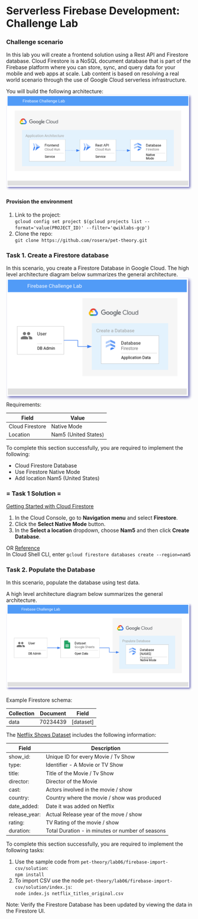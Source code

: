 # Serverless Firebase Development: Challenge Lab

### Challenge scenario
In this lab you will create a frontend solution using a Rest API and Firestore database. Cloud Firestore is a NoSQL document database that is part of the Firebase platform where you can store, sync, and query data for your mobile and web apps at scale. Lab content is based on resolving a real world scenario through the use of Google Cloud serverless infrastructure.

You will build the following architecture:
![overall architectire](https://github.com/TCLee-tech/Google/blob/4aa0f37a518552df5ddad4589db4ca7e12a539e7/Serverless%20Firebase%20Development/Image%201.png)

#### Provision the environment
1. Link to the project:  
`gcloud config set project $(gcloud projects list --format='value(PROJECT_ID)' --filter='qwiklabs-gcp')`
2. Clone the repo:  
`git clone https://github.com/rosera/pet-theory.git`

### Task 1. Create a Firestore database
In this scenario, you create a Firestore Database in Google Cloud. The high level architecture diagram below summarizes the general architecture.
![Task 1 architecture](https://github.com/TCLee-tech/Google/blob/cc5e6c7f37e5feaee90a2e6ce742e7d61b2120c4/Serverless%20Firebase%20Development/Image%202.png)
Requirements:

|Field |	Value |
| ---  |     ---  |
|Cloud Firestore |	Native Mode |
|Location	| Nam5 (United States) |

To complete this section successfully, you are required to implement the following:

- Cloud Firestore Database
- Use Firestore Native Mode
- Add location Nam5 (United States)

### = Task 1 Solution =
[Getting Started with Cloud Firestore](https://firebase.google.com/docs/firestore/quickstart)  
1. In the Cloud Console, go to **Navigation menu** and select **Firestore**.
2.  Click the **Select Native Mode** button.
3. In the **Select a location** dropdown, choose **Nam5** and then click **Create Database**.  

OR  [Reference](https://cloud.google.com/sdk/gcloud/reference/firestore/databases/create)  
In Cloud Shell CLI, enter `gcloud firestore databases create --region=nam5`  

### Task 2. Populate the Database
In this scenario, populate the database using test data.

A high level architecture diagram below summarizes the general architecture.
![Task 2 Image 3](https://github.com/TCLee-tech/Google/blob/d348c801d996e8e2092acf9f41ec974850117bc7/Serverless%20Firebase%20Development/Task%202%20Image%203.png)

Example Firestore schema:

|Collection |	Document |	Field |
| ---       | ---        | ---    |
|data |	70234439 |	[dataset] |

The [Netflix Shows Dataset](https://www.kaggle.com/datasets/shivamb/netflix-shows) includes the following information:

|Field |	Description |
| ---  | ---            |
|show_id: |	Unique ID for every Movie / Tv Show |
|type: |	Identifier - A Movie or TV Show |
|title:	| Title of the Movie / Tv Show |
|director: |	Director of the Movie |
|cast:	| Actors involved in the movie / show |
|country:	| Country where the movie / show was produced |
|date_added: |	Date it was added on Netflix |
|release_year: |	Actual Release year of the move / show |
|rating: |	TV Rating of the movie / show |
|duration:	| Total Duration - in minutes or number of seasons |

To complete this section successfully, you are required to implement the following tasks:

1. Use the sample code from `pet-theory/lab06/firebase-import-csv/solution`:  
`npm install`  
2. To import CSV use the node `pet-theory/lab06/firebase-import-csv/solution/index.js`:  
`node index.js netflix_titles_original.csv`  

Note: Verify the Firestore Database has been updated by viewing the data in the Firestore UI.  
